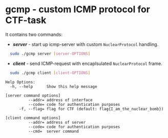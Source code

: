 # gcmp - custom ICMP protocol for CTF-task

It contains two commands:
- ***server*** - start up icmp-server with custom ```NuclearProtocol``` handling.
``` bash
  sudo ./gcmp server [server-OPTIONS]
```
- ***client*** - send ICMP-request with encaplsulated ```NuclearProtocol``` frame.
``` bash
  sudo ./gcmp client [client-OPTIONS]
```

```
Help Options:
  -h, --help      Show this help message

[server command options]
          --addr= address of interface
          --code= code for authentication purposes
      -f, --flag= flag for CTF (default: flag{I_am_the_nuclear_bomb})
      
[client command options]
          --addr= address of server
          --code= code for authentication purposes
          --cmd=  server command
```
